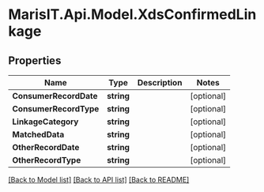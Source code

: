 
# MarisIT.Api.Model.XdsConfirmedLinkage

## Properties

Name | Type | Description | Notes
------------ | ------------- | ------------- | -------------
**ConsumerRecordDate** | **string** |  | [optional] 
**ConsumerRecordType** | **string** |  | [optional] 
**LinkageCategory** | **string** |  | [optional] 
**MatchedData** | **string** |  | [optional] 
**OtherRecordDate** | **string** |  | [optional] 
**OtherRecordType** | **string** |  | [optional] 

[[Back to Model list]](../README.md#documentation-for-models)
[[Back to API list]](../README.md#documentation-for-api-endpoints)
[[Back to README]](../README.md)

